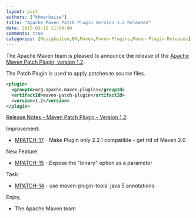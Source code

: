 ```yaml
---
layout: post
authors: ["khmarbaise"]
title: "Apache Maven Patch Plugin Version 1.2 Released"
date: 2015-03-10 11:04:00
comments: true
categories: [Neuigkeiten,BM,Maven,Maven-Plugins,Maven-Plugin-Releases]
---
```

The Apache Maven team is pleased to announce the release of the 
[Apache Maven Patch Plugin, version 1.2](https://maven.apache.org/plugins/maven-patch-plugin/).

The Patch Plugin is used to apply patches to source files.


``` xml
<plugin>
  <groupId>org.apache.maven.plugins</groupId>
  <artifactId>maven-patch-plugin</artifactId>
  <version>1.2</version>
</plugin>
```

<!-- more -->

[Release Notes - Maven Patch Plugin - Version 1.2](http://jira.codehaus.org/secure/ReleaseNote.jspa?projectId=11714&version=16117):

Improvement:

 * [MPATCH-17](https://issues.apache.org/jira/browse/MPATCH-17) - Make Plugin only 2.2.1 compatible - get rid of Maven 2.0

New Feature:

 * [MPATCH-15](https://issues.apache.org/jira/browse/MPATCH-15) - Expose the "binary" option as a parameter

Task:

 * [MPATCH-14](https://issues.apache.org/jira/browse/MPATCH-14) - use maven-plugin-tools' java 5 annotations

Enjoy,

- The Apache Maven team
